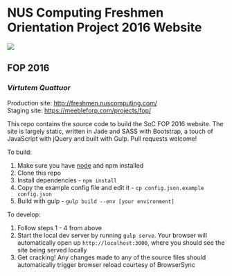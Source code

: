 # NUS Computing Freshmen Orientation Project 2016 Website 

![](https://meebleforp.com/projects/fop/img/logo.png) 

## FOP 2016

### *Virtutem Quattuor* 

Production site: http://freshmen.nuscomputing.com/  
Staging site: https://meebleforp.com/projects/fop/

This repo contains the source code to build the SoC FOP 2016 website. 
The site is largely static, written in Jade and SASS with Bootstrap, a touch of 
JavaScript with jQuery and built with Gulp. Pull requests welcome! 
 
To build: 

1. Make sure you have [node][1] and npm installed 
2. Clone this repo 
3. Install dependencies - `npm install`
4. Copy the example config file and edit it - `cp config.json.example config.json`
5. Build with gulp - `gulp build --env [your environment]`

To develop: 

1. Follow steps 1 - 4 from above
2. Start the local dev server by running `gulp serve`. Your browser will automatically 
open up `http://localhost:3000`, where you should see the site being served locally  
3. Get cracking! Any changes made to any of the source files should 
automatically trigger browser reload courtesy of BrowserSync

[1]: http://nodejs.org/